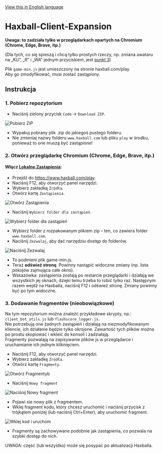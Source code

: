 [View this in English language](https://github.com/ChasmSolacer/Haxball-Client-Expansion/blob/master/README.md#haxball-client-expansion)
# Haxball-Client-Expansion
**Uwaga: to zadziała tylko w przeglądarkach opartych na Chromium (Chrome, Edge, Brave, itp.)**

(Dla tych, co się spieszą i chcą tylko prostych rzeczy, np. zmiana awataru na „KU”, „R” i „WA” jednym przyciskiem, jest [punkt 3](#3-dodawanie-fragmentów-nieobowiązkowe))

Plik `game-min.js` jest umieszczony na stronie haxball.com/play.<br>
Aby go zmodyfikować, musi zostać zastąpiony.

## Instrukcja
### 1. Pobierz repozytorium
- Naciśnij zielony przycisk `Code` → `Download ZIP`.

![Pobierz ZIP](https://user-images.githubusercontent.com/46286197/215098635-7506d00a-2649-48ef-92aa-2892205a0ddd.png)
- Wypakuj pobrany plik .zip do jakiegoś pustego folderu.
- Nie zmieniaj nazwy folderu `www.haxball.com` lub pliku `play` w środku, ponieważ to one muszą być zastąpione!

### 2. Otwórz przeglądarkę Chromium (Chrome, Edge, Brave, itp.)
#### Włącz [Lokalne Zastąpienia](https://developer.chrome.com/blog/new-in-devtools-65/#overrides):
- Przejdź do https://www.haxball.com/play.
- Naciśnij F12, aby otworzyć panel narzędzi.
- Wybierz zakładkę `Źródła`.
- Otwórz kartę `Zastąpienia`.

![Otwórz Zastąpienia](https://user-images.githubusercontent.com/46286197/230602334-765266de-6b4f-4b5a-9c8c-6333f574dd36.png)
- Naciśnij `Wybierz folder dla zastąpień`.

![Wybierz folder dla zastąpień](https://user-images.githubusercontent.com/46286197/230602819-2b8cf3ba-fa73-4960-96fd-be18b0eb06c6.png)
- Wybierz folder z rozpakowanym plikiem zip – ten, co zawiera folder `www.haxball.com`.
- Naciśnij `Zezwalaj`, aby dać narzędziu dostęp do folderów.

![Naciśnij Zezwalaj](https://user-images.githubusercontent.com/46286197/230603501-2fe09d7d-19ba-4f27-afad-6997cd2c3d9b.png)
- To podmieni plik game-min.js.
- Teraz **odśwież stronę**. Powinny nastąpić widoczne zmiany (np. lista pokojów zajmująca całe okno).
- Wskazówka: zastąpienia zostają po restarcie przeglądarki i działają we wszystkich jej oknach, dzięki temu trzeba to robić tylko raz. Następnym razem wejdź na Haxballa, naciśnij F12 i odśwież stronę. Zmiany powinny być po tym widoczne.

### 3. Dodawanie fragmentów (nieobowiązkowe)
Na tym repozytorium można znaleźć przykładowe skrypty, np.: `client_bot_utils.js` lub `flashscore_logger.js`.<br>
Nie potrzebują one żadnych zastąpień i działają na niezmodyfikowanym kliencie, ich działanie będzie tylko okrojone. Zawartość tych plików można po prostu skopiować i wkleić do konsoli i zadziałają.<br>
Fragmenty pozwalają na zapisywanie plików js w przeglądarce i uruchamianie ich jednym kliknięciem.
- Naciśnij F12, aby otworzyć panel narzędzi.
- Wybierz zakładkę `Źródła`.
- Otwórz kartę `Fragmenty`.

![Otwórz Fragmentyb](https://user-images.githubusercontent.com/46286197/230608281-43c4fa5d-6eb7-4d4a-8189-ad3a520fe7df.png)
- Naciśnij `Nowy fragment`

![Naciśnij Nowy fragment](https://user-images.githubusercontent.com/46286197/230608837-b500e47b-26e7-4ad5-a794-199e12b252b4.png)
- Pojawi sie nowy plik z fragmentem.
- Wklej fragment kodu, który chcesz uruchomić i naciśnij przycisk z trójkątem poniżej (lub naciśnij Ctrl+Enter), aby uruchomić fragment.

![Wklej kod i uruchom](https://user-images.githubusercontent.com/46286197/230609759-e80f906d-173b-4781-8ac2-7c06767956c4.png)
- Fragmenty są zachowywane podobnie jak zastąpienia, co pozwala na szybki dostęp do nich.

UWAGA: część (lub wszystko) może się posypać po aktualizacji Haxballa.

